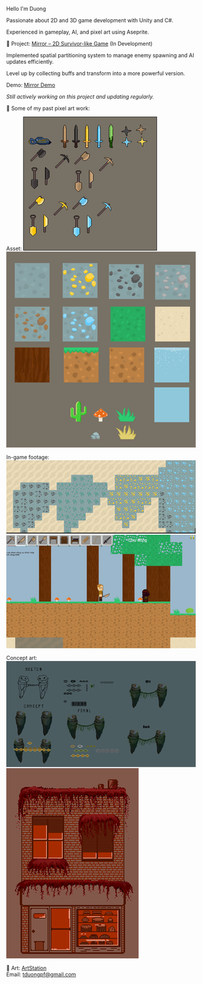 Hello I'm Duong

Passionate about 2D and 3D game development with Unity and C#.  

Experienced in gameplay, AI, and pixel art using Aseprite.

🔹 Project: [Mirror – 2D Survivor-like Game](https://github.com/verylowpower/Mirror)  (In Development)

Implemented spatial partitioning system to manage enemy spawning and AI updates efficiently.

Level up by collecting buffs and transform into a more powerful version.

Demo: [Mirror Demo](https://youtu.be/o3yGVmpuUgw)

_Still actively working on this project and updating regularly._

🔹 Some of my past pixel art work:

Asset:
![Terraria](weapon.png)
![Terraria](remake_sprite_sheet.png)

In-game footage:
![Terraria](terraria5.png)
![Terraria](terraria6.png)

Concept art:
![boss](boss_idea.gif)
![cake_shop](cake_shop.png)
   
🔹 Art: [ArtStation](https://www.artstation.com/yeloathsome9)  
Email: tduongpf@gmail.com
